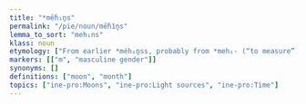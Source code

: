 ```yaml
---
title: "*mḗh₁n̥s"
permalink: "/pie/noun/mḗh1n̥s"
lemma_to_sort: "meh₁ns"
klass: noun
etymology: ["From earlier *méh₁n̥ss, probably from *meh₁- (“to measure”)."]
markers: [["m", "masculine gender"]]
synonyms: []
definitions: ["moon", "month"]
topics: ["ine-pro:Moons", "ine-pro:Light sources", "ine-pro:Time"]
---
```

